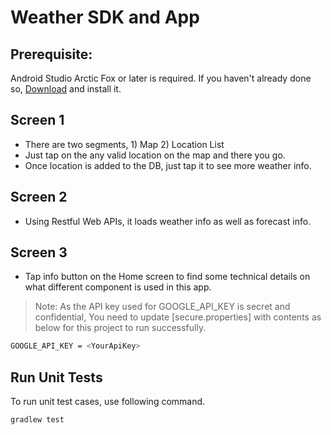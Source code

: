 # Weather SDK and App
## Prerequisite: 
Android Studio Arctic Fox or later is required. If you haven't already done so, [Download](https://developer.android.com/studio/index.html) and install it.

## Screen 1

- There are two segments, 1) Map 2) Location List
- Just tap on the any valid location on the map and there you go.
- Once location is added to the DB, just tap it to see more weather info.

## Screen 2

- Using Restful Web APIs, it loads weather info as well as forecast info.

## Screen 3

- Tap info button on the Home screen to find some technical details on what different component is used in this app.

> Note: As the API key used for GOOGLE_API_KEY is secret and confidential, You need to update [secure.properties] with contents as below for this project to run successfully.

  ```sh
GOOGLE_API_KEY = <YourApiKey>
```

## Run Unit Tests

To run unit test cases, use following command.

```sh
gradlew test
```
